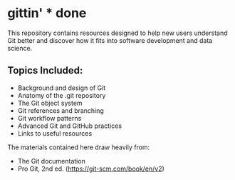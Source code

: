 # gittin' * done
This repository contains resources designed to help new users understand Git
better and discover how it fits into software development and data science.

## Topics Included:
* Background and design of Git
* Anatomy of the .git repository
* The Git object system
* Git references and branching
* Git workflow patterns
* Advanced Git and GitHub practices
* Links to useful resources

The materials contained here draw heavily from:
* The Git documentation
* Pro Git, 2nd ed. (https://git-scm.com/book/en/v2)
